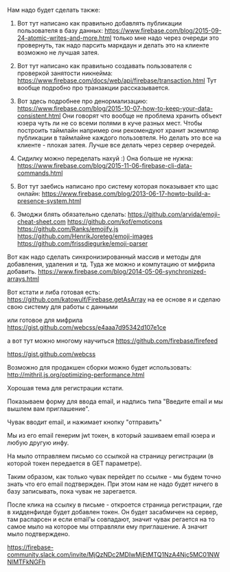 
Нам надо будет сделать также:

1. Вот тут написано как правильно добавлять публикации пользователя в базу данных:
https://www.firebase.com/blog/2015-09-24-atomic-writes-and-more.html 
только мне надо через очереди это провернуть, 
так надо парсить маркдаун и делать это на клиенте возможно не лучшая затея.

2. Вот тут написано как правильно создавать пользователя с проверкой занятости никнейма:
https://www.firebase.com/docs/web/api/firebase/transaction.html
Тут вообще подробно про транзакции рассказывается.

3. Вот здесь подробнее про денормализацию:
https://www.firebase.com/blog/2015-10-07-how-to-keep-your-data-consistent.html
Они говорят что вообще не проблема хранить объект юзера чуть ли не со всеми полями в куче разных мест.
Чтобы построить таймлайн например они рекомендуют хранит экземпляр публикации в таймлайне каждого пользовтеля.
Но делать это все на клиенте - плохая затея. Лучше все делать через сервер очередей.

4. Сидилку можно переделать нахуй :) Она больше не нужна:
https://www.firebase.com/blog/2015-11-06-firebase-cli-data-commands.html

5. Вот тут заебись написано про систему которая показывает кто щас онлайн:
https://www.firebase.com/blog/2013-06-17-howto-build-a-presence-system.html

6. Эмоджи блять обязательно сделать:
https://github.com/arvida/emoji-cheat-sheet.com
https://github.com/kof/emoticons
https://github.com/Ranks/emojify.js
https://github.com/HenrikJoreteg/emoji-images
https://github.com/frissdiegurke/emoji-parser


Вот как надо сделать синхронизированный массив и методы для добавления, удаления и тд.
Туда же можно и компутацию от мифрила добавить.
https://www.firebase.com/blog/2014-05-06-synchronized-arrays.html

Вот кстати и либа готовая есть:
https://github.com/katowulf/Firebase.getAsArray
на ее основе я и сделаю свою систему для работы с данными

или готовое для мифрила 
https://gist.github.com/webcss/e4aaa7d95342d107e1ce




а вот тут можно многому научиться
https://github.com/firebase/firefeed

https://gist.github.com/webcss









Возможно для продакшен сборки можно будет использовать:
http://mithril.js.org/optimizing-performance.html


Хорошая тема для регистрации кстати. 

Показываем форму для ввода email, и надпись типа "Введите email и мы вышлем вам приглашение".

Чувак вводит email, и нажимает кнопку "отправить"

Мы из его email генерим jwt токен, в который зашиваем email юзера и любую другую инфу.

На мыло отправляем письмо со ссылкой на страницу регистрации (в которой токен передается в GET параметре).

Таким образом, как только чувак перейдет по ссылке - мы будем точно знать что его email подтвержден. 
При этом нам не надо будет ничего в базу записывать, пока чувак не зарегается.

После клика на ссылку в письме - откроется страница регистрации, где в хидденфилде будет добавлен токен.
Он будет засабмичен на сервер, там распарсен и если email'ы совпадают, 
значит чувак регается на то самое мыло на которое мы отправляли ему приглашение.
А значит мыло подтверждено.

https://firebase-community.slack.com/invite/MjQzNDc2MDIwMjEtMTQ1NzA4Njc5MC01NWNlMTFkNGFh